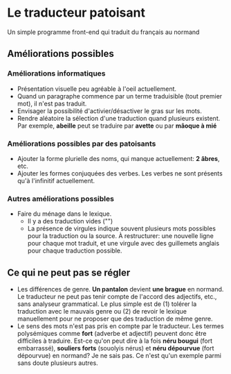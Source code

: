 # Le traducteur patoisant

Un simple programme front-end qui traduit du français au normand

## Améliorations possibles

### Améliorations informatiques

- Présentation visuelle peu agréable à l'oeil actuellement.
- Quand un paragraphe commence par un terme traduisible (tout premier mot), il n'est pas traduit.
- Envisager la possibilité d'activier/désactiver le gras sur les mots.
- Rendre aléatoire la sélection d'une traduction quand plusieurs existent. Par exemple, **abeille** peut se traduire par **avette** ou par **mâoque à mié**

### Améliorations possibles par des patoisants

- Ajouter la forme plurielle des noms, qui manque actuellement: **2 âbres**, etc.
- Ajouter les formes conjuquées des verbes. Les verbes ne sont présents qu'à l'infinitif actuellement.

### Autres améliorations possibles

- Faire du ménage dans le lexique.
    - Il y a des traduction vides ("")
    - La présence de virgules indique souvent plusieurs mots possibles pour la traduction ou la source. À restructurer: une nouvelle ligne pour chaque mot traduit, et une virgule avec des guillemets anglais pour chaque traduction possible.

## Ce qui ne peut pas se régler

- Les différences de genre. **Un pantalon** devient **une brague** en normand. Le traducteur ne peut pas tenir compte de l'accord des adjectifs, etc., sans analyseur grammatical. Le plus simple est de (1) tolérer la traduction avec le mauvais genre ou (2) de revoir le lexique manuellement pour ne proposer que des traduction de même genre.
- Le sens des mots n'est pas pris en compte par le traducteur. Les termes polysémiques comme **fort** (adverbe et adjectif) peuvent donc être difficiles à traduire. Est-ce qu'on peut dire à la fois **néru bougui** (fort embarrassé), **souliers forts** (souolyis nérus) et **néru dépourvue** (fort dépourvue) en normand? Je ne sais pas. Ce n'est qu'un exemple parmi sans doute plusieurs autres.
